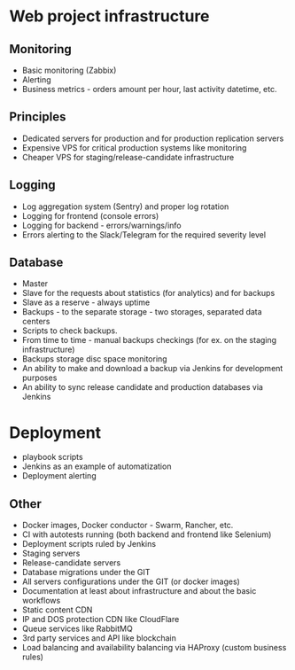 # Web project infrastructure


## Monitoring
* Basic monitoring (Zabbix)
* Alerting
* Business metrics - orders amount per hour, last activity datetime, etc.

## Principles
* Dedicated servers for production and for production replication servers
* Expensive VPS for critical production systems like monitoring
* Cheaper VPS for staging/release-candidate infrastructure

## Logging
* Log aggregation system (Sentry) and proper log rotation
* Logging for frontend (console errors)
* Logging for backend - errors/warnings/info
* Errors alerting to the Slack/Telegram for the required severity level

## Database
* Master
* Slave for the requests about statistics (for analytics) and for backups
* Slave as a reserve - always uptime
* Backups - to the separate storage - two storages, separated data centers
* Scripts to check backups.
* From time to time - manual backups checkings (for ex. on the staging infrastructure)
* Backups storage disc space monitoring
* An ability to make and download a backup via Jenkins for development purposes
* An ability to sync release candidate and production databases via Jenkins

# Deployment
* playbook scripts
* Jenkins as an example of automatization
* Deployment alerting

## Other
* Docker images, Docker conductor - Swarm, Rancher, etc.
* CI with autotests running (both backend and frontend like Selenium)
* Deployment scripts ruled by Jenkins
* Staging servers
* Release-candidate servers
* Database migrations under the GIT
* All servers configurations under the GIT (or docker images)
* Documentation at least about infrastructure and about the basic workflows
* Static content CDN
* IP and DOS protection CDN like CloudFlare
* Queue services like RabbitMQ
* 3rd party services and API like blockchain
* Load balancing and availability balancing via HAProxy (custom business rules)

